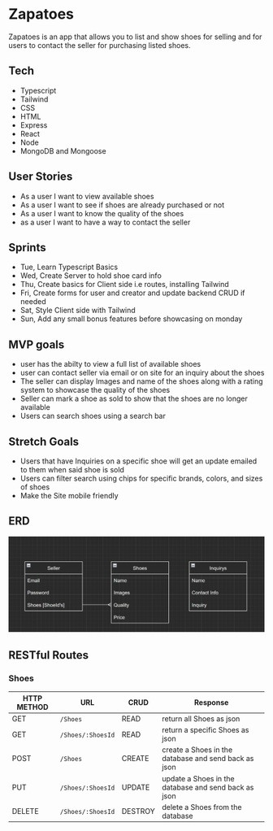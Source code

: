 # Zapatoes
Zapatoes is an app that allows you to list and show shoes for selling and for users to contact the seller for purchasing listed shoes.

## Tech
* Typescript
* Tailwind
* CSS
* HTML
* Express
* React
* Node
* MongoDB and Mongoose

## User Stories
* As a user I want to view available shoes
* As a user I want to see if shoes are already purchased or not
* As a user I want to know the quality of the shoes
* as a user I want to have a way to contact the seller

## Sprints
* Tue, Learn Typescript Basics
* Wed, Create Server to hold shoe card info
* Thu, Create basics for Client side i.e routes, installing Tailwind
* Fri, Create forms for user and creator and update backend CRUD if needed
* Sat, Style Client side with Tailwind 
* Sun, Add any small bonus features before showcasing on monday

## MVP goals

* user has the abilty to view a full list of available shoes
* user can contact seller via email or on site for an inquiry about the shoes
* The seller can display Images and name of the shoes along with a rating system to showcase the quality of the shoes
* Seller can mark a shoe as sold to show that the shoes are no longer available
* Users can search shoes using a search bar

## Stretch Goals
* Users that have Inquiries on a specific shoe will get an update emailed to them when said shoe is sold
* Users can filter search using chips for specific brands, colors, and sizes of shoes
* Make the Site mobile friendly 

## ERD

![ERD](/img/ERD.jpg)

## RESTful Routes

### Shoes
| HTTP METHOD | URL    | CRUD    | Response              |
| ----------- | ------ | ------- | --------------------- |
| GET | `/Shoes` | READ | return all Shoes as json  |
| GET | `/Shoes/:ShoesId` | READ | return a specific Shoes as json  |
| POST | `/Shoes` | CREATE | create a Shoes in the database and send back as json  |
| PUT | `/Shoes/:ShoesId` | UPDATE | update a Shoes in the database and send back as json |
| DELETE | `/Shoes/:ShoesId` | DESTROY | delete a Shoes from the database  |